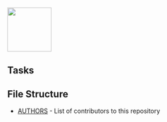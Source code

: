 ##
# <a href="url"><img src="https://imgbin.com/png/Fkt0867j/conch-seashell-drawing-png" align="middle" width="100" height="100"></a>
## Tasks
## File Structure
* [AUTHORS](AUTHORS) - List of contributors to this repository
